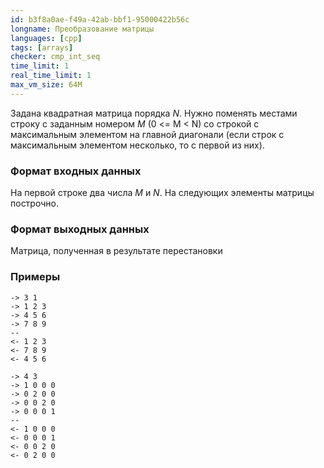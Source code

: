 ```yaml
---
id: b3f8a0ae-f49a-42ab-bbf1-95000422b56c
longname: Преобразование матрицы
languages: [cpp]
tags: [arrays]
checker: cmp_int_seq
time_limit: 1
real_time_limit: 1
max_vm_size: 64M
---
```



Задана квадратная матрица порядка *N*. Нужно поменять местами строку с заданным номером *M* (0 <= M < N) со строкой с максимальным элементом на главной диагонали (если строк с максимальным элементом несколько, то с первой из них).

### Формат входных данных

На первой строке два числа *M* и *N*.
На следующих элементы матрицы построчно.

### Формат выходных данных

Матрица, полученная в результате перестановки

### Примеры

```
-> 3 1
-> 1 2 3
-> 4 5 6
-> 7 8 9
--
<- 1 2 3
<- 7 8 9
<- 4 5 6
```

```
-> 4 3
-> 1 0 0 0
-> 0 2 0 0
-> 0 0 2 0
-> 0 0 0 1
--
<- 1 0 0 0
<- 0 0 0 1
<- 0 0 2 0
<- 0 2 0 0
```
